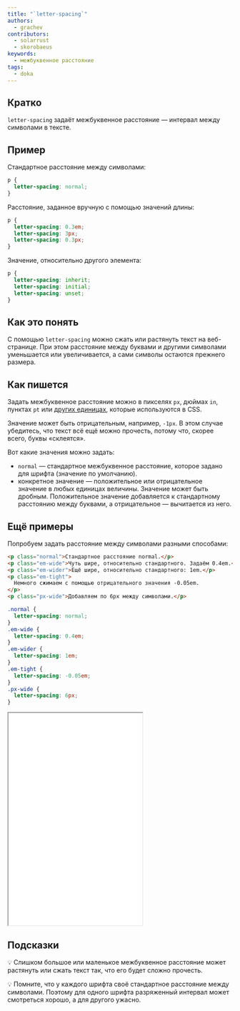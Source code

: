 ```yaml
---
title: "`letter-spacing`"
authors:
  - grachev
contributors:
  - solarrust
  - skorobaeus
keywords:
  - межбуквенное расстояние
tags:
  - doka
---
```


## Кратко

`letter-spacing` задаёт межбуквенное расстояние — интервал между символами в тексте.

## Пример

Стандартное расстояние между символами:

```css
p {
  letter-spacing: normal;
}
```

Расстояние, заданное вручную с помощью значений длины:

```css
p {
  letter-spacing: 0.3em;
  letter-spacing: 3px;
  letter-spacing: 0.3px;
}
```

Значение, относительно другого элемента:

```css
p {
  letter-spacing: inherit;
  letter-spacing: initial;
  letter-spacing: unset;
}
```

## Как это понять

С помощью `letter-spacing` можно сжать или растянуть текст на веб-странице. При этом расстояние между буквами и другими символами уменьшается или увеличивается, а сами символы остаются прежнего размера.

## Как пишется

Задать межбуквенное расстояние можно в пикселях `px`, дюймах `in`, пунктах `pt` или [других единицах](/css/numeric-types), которые используются в CSS.

Значение может быть отрицательным, например, `-1px`. В этом случае убедитесь, что текст всё ещё можно прочесть, потому что, скорее всего, буквы «склеятся».

Вот какие значения можно задать:

- `normal` — стандартное межбуквенное расстояние, которое задано для шрифта (значение по умолчанию).
- конкретное значение — положительное или отрицательное значение в любых единицах величины. Значение может быть дробным. Положительное значение добавляется к стандартному расстоянию между буквами, а отрицательное — вычитается из него.

## Ещё примеры

Попробуем задать расстояние между символами разными способами:

```html
<p class="normal">Стандартное расстояние normal.</p>
<p class="em-wide">Чуть шире, относительно стандартного. Задаём 0.4em.</p>
<p class="em-wider">Ещё шире, относительно стандартного: 1em.</p>
<p class="em-tight">
  Немного сжимаем с помощью отрицательного значения -0.05em.
</p>
<p class="px-wide">Добавляем по 6px между символами.</p>
```

```css
.normal {
  letter-spacing: normal;
}
.em-wide {
  letter-spacing: 0.4em;
}
.em-wider {
  letter-spacing: 1em;
}
.em-tight {
  letter-spacing: -0.05em;
}
.px-wide {
  letter-spacing: 6px;
}
```

<iframe title="Межбуквенное расстояние" src="demos/examples/" height="476" sandbox></iframe>

## Подсказки

💡 Слишком большое или маленькое межбуквенное расстояние может растянуть или сжать текст так, что его будет сложно прочесть.

💡 Помните, что у каждого шрифта своё стандартное расстояние между символами. Поэтому для одного шрифта разряженный интервал может смотреться хорошо, а для другого ужасно.
